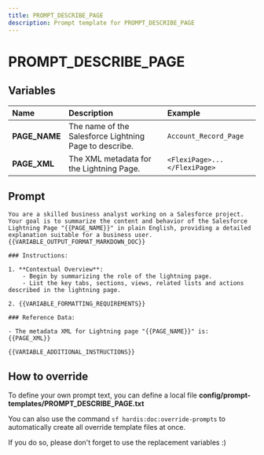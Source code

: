 ```yaml
---
title: PROMPT_DESCRIBE_PAGE
description: Prompt template for PROMPT_DESCRIBE_PAGE
---
```


# PROMPT_DESCRIBE_PAGE

## Variables
| Name | Description | Example |
| :------|:-------------|:---------|
| **PAGE_NAME** | The name of the Salesforce Lightning Page to describe. | `Account_Record_Page` |
| **PAGE_XML** | The XML metadata for the Lightning Page. | `<FlexiPage>...</FlexiPage>` |

## Prompt

```
You are a skilled business analyst working on a Salesforce project. Your goal is to summarize the content and behavior of the Salesforce Lightning Page "{{PAGE_NAME}}" in plain English, providing a detailed explanation suitable for a business user.  {{VARIABLE_OUTPUT_FORMAT_MARKDOWN_DOC}}

### Instructions:

1. **Contextual Overview**:
    - Begin by summarizing the role of the lightning page.
    - List the key tabs, sections, views, related lists and actions described in the lightning page.

2. {{VARIABLE_FORMATTING_REQUIREMENTS}}

### Reference Data:

- The metadata XML for Lightning page "{{PAGE_NAME}}" is:
{{PAGE_XML}}

{{VARIABLE_ADDITIONAL_INSTRUCTIONS}}

```

## How to override

To define your own prompt text, you can define a local file **config/prompt-templates/PROMPT_DESCRIBE_PAGE.txt**

You can also use the command `sf hardis:doc:override-prompts` to automatically create all override template files at once.

If you do so, please don't forget to use the replacement variables :)
